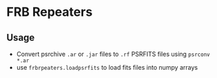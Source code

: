 # FRB Repeaters

## Usage

* Convert psrchive `.ar` or `.jar` files to `.rf` PSRFITS files using `psrconv *.ar`
* use `frbrpeaters.loadpsrfits` to load fits files into numpy arrays
